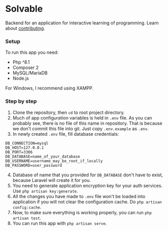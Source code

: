 # Solvable

Backend for an application for interactive learning of programming.
Learn about [contributing](docs/contributing.md).

### Setup

To run this app you need:
* Php ^8.1
* Composer 2
* MySQL/MariaDB
* Node.js

For Windows, I recommend using XAMPP.

### Step by step
1. Clone the repository, then `cd` to root project directory.
2. Much of app configuration variables is held in `.env` file. As you can probably see, there is no file of this name in repository. That is because we don't commit this file into git. Just copy `.env.example` as `.env`.
3. In newly created `.env` file, fill database credentials:
```.env
DB_CONNECTION=mysql
DB_HOST=127.0.0.1
DB_PORT=3306
DB_DATABASE=name_of_your_database
DB_USERNAME=username_may_be_root_if_locally
DB_PASSWORD=user_password
```
4. Database of name that you provided for `DB_DATABASE` don't have to exist, because Laravel will create it for you.
5. You need to generate application encryption key for your auth services. Use `php artisan key:generate`.
6. All the changes you have made to `.env` file won't be loaded into application if you will not clear the configuration cache. Do `php artisan config:cache`.
7. Now, to make sure everything is working properly, you can run `php artisan test`.
8. You can run this app with `php artisan serve`.